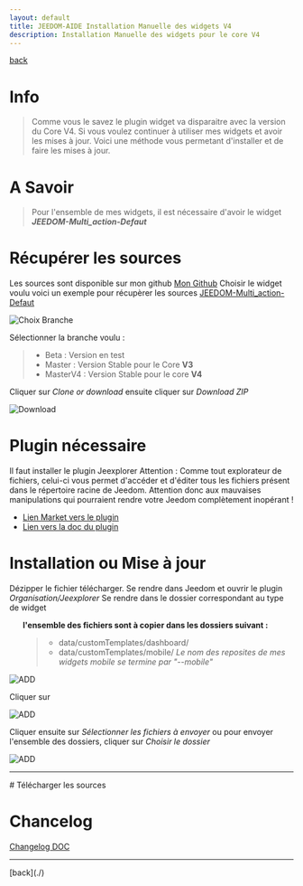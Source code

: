 ```yaml
---
layout: default
title: JEEDOM-AIDE Installation Manuelle des widgets V4
description: Installation Manuelle des widgets pour le core V4
---
```

[back](./)
# Info
<blockquote>
Comme vous le savez le plugin widget va disparaitre avec la version du Core V4. Si vous voulez continuer à utiliser mes widgets et avoir les mises à jour. 
    Voici une méthode vous permetant d'installer et de faire les mises à jour.
</blockquote>

# A Savoir
<blockquote>
Pour l'ensemble de mes widgets, il est nécessaire d'avoir le widget <b><i>JEEDOM-Multi_action-Defaut</i></b>
</blockquote>

# Récupérer les sources
Les sources sont disponible sur mon github 
<a href="https://github.com/JEALG">Mon Github</a>
Choisir le widget voulu
voici un exemple pour récupèrer les sources
<a href="https://github.com/JEALG/JEEDOM-Multi_action-Defaut">JEEDOM-Multi_action-Defaut</a>
<p><img src="AIDE_V4_Github_branche_1.png" alt="Choix Branche" /></p>
Sélectionner la branche voulu :
<blockquote>
    <ul>
        <li>Beta : Version en test</li>
        <li>Master : Version Stable pour le Core <b>V3</b></li>
        <li>MasterV4 : Version Stable pour le core <b>V4</b></li>
    </ul>
</blockquote>
Cliquer sur <i>Clone or download</i> ensuite cliquer sur <i>Download ZIP</i>
<p><img src="AIDE_V4_Github_branche_2.png" alt="Download" /></p>

# Plugin nécessaire
Il faut installer le plugin Jeexplorer
    Attention : Comme tout explorateur de fichiers, celui-ci vous permet d'accéder et d'éditer tous les fichiers présent dans le répertoire racine de Jeedom.
    Attention donc aux mauvaises manipulations qui pourraient rendre votre Jeedom complètement inopérant !
<ul>
    <li><a href="https://www.jeedom.com/market/index.php?v=d&p=market&type=plugin&categorie=programming&&name=JeeXplorer">Lien Market vers le plugin</a></li>
    <li><a href="https://kiboost.github.io/jeedom_docs/plugins/jeexplorer/fr_FR/">Lien vers la doc du plugin</a></li>   
</ul>

# Installation ou Mise à jour
Dézipper le fichier télécharger.
Se rendre dans Jeedom et ouvrir le plugin <i>Organisation/Jeexplorer</i>
Se rendre dans le dossier correspondant au type de widget
<ul>
  <b>l'ensemble des fichiers sont à copier dans les dossiers suivant :</b>
    <blockquote>
        <ul>
            <li>data/customTemplates/dashboard/</li>
            <li>data/customTemplates/mobile/ <i>Le nom des reposites de mes widgets mobile se termine par "--mobile"</i></li>
        </ul>
    </blockquote>
</ul>
<p><img src="AIDE_V4_ADD_Widget_1.png" alt="ADD" /></p>
Cliquer sur 
<p><img src="AIDE_V4_ADD_Widget_1.png" alt="ADD" /></p>
Cliquer ensuite sur <i>Sélectionner les fichiers à envoyer</i> ou pour envoyer l'ensemble des dossiers, cliquer sur <i>Choisir le dossier</i>
<p><img src="AIDE_V4_ADD_Widget_3.png" alt="ADD" /></p>
<hr />
# Télécharger les sources

# Chancelog
<a href="https://github.com/JEALG/JEEDOM-Widget_JAG-doc/commits/master">Changelog DOC</a>

<hr />
[back](./)